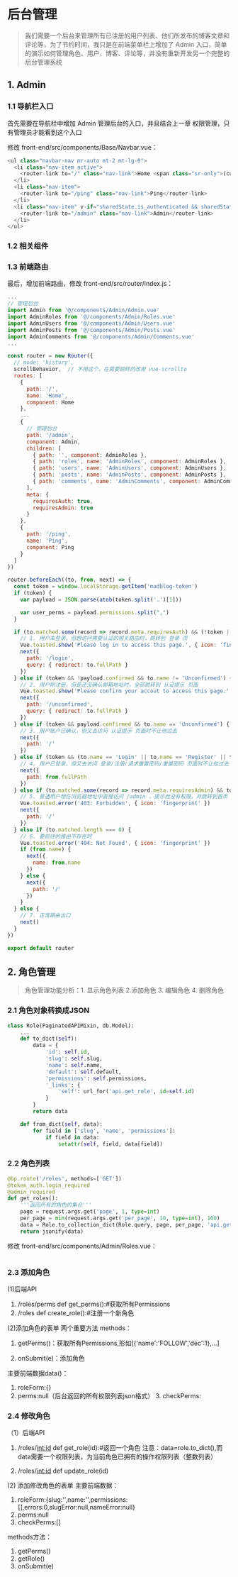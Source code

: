 # 后台管理
>我们需要一个后台来管理所有已注册的用户列表、他们所发布的博客文章和评论等，为了节约时间，我只是在前端菜单栏上增加了 Admin 入口，简单的演示如何管理角色、用户、博客、评论等，并没有重新开发另一个完整的后台管理系统

## 1. Admin
### 1.1 导航栏入口
首先需要在导航栏中增加 Admin 管理后台的入口，并且结合上一章 权限管理，只有管理员才能看到这个入口

修改 front-end/src/components/Base/Navbar.vue：
```javascript
<ul class="navbar-nav mr-auto mt-2 mt-lg-0">
  <li class="nav-item active">
    <router-link to="/" class="nav-link">Home <span class="sr-only">(current)</span></router-link>
  </li>
  <li class="nav-item">
    <router-link to="/ping" class="nav-link">Ping</router-link>
  </li>
  <li class="nav-item" v-if="sharedState.is_authenticated && sharedState.user_perms.includes('admin')">
    <router-link to="/admin" class="nav-link">Admin</router-link>
  </li>
</ul>
```

### 1.2 相关组件


### 1.3 前端路由
最后，增加前端路由，修改 front-end/src/router/index.js：
```javascript
...
// 管理后台
import Admin from '@/components/Admin/Admin.vue'
import AdminRoles from '@/components/Admin/Roles.vue'
import AdminUsers from '@/components/Admin/Users.vue'
import AdminPosts from '@/components/Admin/Posts.vue'
import AdminComments from '@/components/Admin/Comments.vue'
...

const router = new Router({
  // mode: 'history',
  scrollBehavior,  // 不用这个，在需要跳转的改用 vue-scrollto
  routes: [
    {
      path: '/',
      name: 'Home',
      component: Home
    },
    ...
    {
      // 管理后台
      path: '/admin',
      component: Admin,
      children: [
        { path: '', component: AdminRoles },
        { path: 'roles', name: 'AdminRoles', component: AdminRoles },
        { path: 'users', name: 'AdminUsers', component: AdminUsers },
        { path: 'posts', name: 'AdminPosts', component: AdminPosts },
        { path: 'comments', name: 'AdminComments', component: AdminComments }
      ],
      meta: {
        requiresAuth: true,
        requiresAdmin: true
      }
    },
    {
      path: '/ping',
      name: 'Ping',
      component: Ping
    }
  ]
})

router.beforeEach((to, from, next) => {
  const token = window.localStorage.getItem('madblog-token')
  if (token) {
    var payload = JSON.parse(atob(token.split('.')[1]))

    var user_perms = payload.permissions.split(",")
  }

  if (to.matched.some(record => record.meta.requiresAuth) && (!token || token === null)) {
    // 1. 用户未登录，但想访问需要认证的相关路由时，跳转到 登录 页
    Vue.toasted.show('Please log in to access this page.', { icon: 'fingerprint' })
    next({
      path: '/login',
      query: { redirect: to.fullPath }
    })
  } else if (token && !payload.confirmed && to.name != 'Unconfirmed') {
    // 2. 用户刚注册，但是还没确认邮箱地址时，全部跳转到 认证提示 页面
    Vue.toasted.show('Please confirm your accout to access this page.', { icon: 'fingerprint' })
    next({
      path: '/unconfirmed',
      query: { redirect: to.fullPath }
    })
  } else if (token && payload.confirmed && to.name == 'Unconfirmed') {
    // 3. 用户账户已确认，但又去访问 认证提示 页面时不让他过去
    next({
      path: '/'
    })
  } else if (token && (to.name == 'Login' || to.name == 'Register' || to.name == 'ResetPasswordRequest' || to.name == 'ResetPassword')) {
    // 4. 用户已登录，但又去访问 登录/注册/请求重置密码/重置密码 页面时不让他过去
    next({
      path: from.fullPath
    })
  } else if (to.matched.some(record => record.meta.requiresAdmin) && token && !user_perms.includes('admin')) {
    // 5. 普通用户想在浏览器地址中直接访问 /admin ，提示他没有权限，并跳转到首页
    Vue.toasted.error('403: Forbidden', { icon: 'fingerprint' })
    next({
      path: '/'
    })
  } else if (to.matched.length === 0) {
    // 6. 要前往的路由不存在时
    Vue.toasted.error('404: Not Found', { icon: 'fingerprint' })
    if (from.name) {
      next({
        name: from.name
      })
    } else {
      next({
        path: '/'
      })
    }
  } else {
    // 7. 正常路由出口
    next()
  }
})

export default router
```


## 2. 角色管理
>角色管理功能分析：1. 显示角色列表 2.添加角色 3. 编辑角色 4. 删除角色


### 2.1 角色对象转换成JSON
```python
class Role(PaginatedAPIMixin, db.Model):
    ...
    def to_dict(self):
        data = {
            'id': self.id,
            'slug': self.slug,
            'name': self.name,
            'default': self.default,
            'permissions': self.permissions,
            '_links': {
                'self': url_for('api.get_role', id=self.id)
            }
        }
        return data

    def from_dict(self, data):
        for field in ['slug', 'name', 'permissions']:
            if field in data:
                setattr(self, field, data[field])
```
### 2.2 角色列表
```python
@bp.route('/roles', methods=['GET'])
@token_auth.login_required
@admin_required
def get_roles():
    '''返回所有的角色的集合'''
    page = request.args.get('page', 1, type=int)
    per_page = min(request.args.get('per_page', 10, type=int), 100)
    data = Role.to_collection_dict(Role.query, page, per_page, 'api.get_roles')
    return jsonify(data)
```
修改 front-end/src/components/Admin/Roles.vue：
```javascript
```

### 2.3 添加角色

(1)后端API
1. /roles/perms 
   def get_perms():#获取所有Permissions
2. /roles 
   def create_role():#注册一个新角色

(2)添加角色的表单
两个重要方法 methods：
1. getPerms()：获取所有Permissions,形如[{'name':'FOLLOW','dec':1},...]

2. onSubmit(e)：添加角色
  
主要前端数据data()：
1. roleForm:{}
2. perms:null（后台返回的所有权限列表json格式） 3. checkPerms:[](添加角色时管理员勾选中的权限列表)

### 2.4 修改角色
（1）后端API
1. /roles/<int:id>
   def get_role(id):#返回一个角色
      注意：data=role.to_dict(),而data需要一个权限列表，为当前角色已拥有的操作权限列表（整数列表）

2. /roles/<int:id>
   def update_role(id)
   
(2) 添加修改角色的表单
主要前端数据：
1. roleForm:{slug:'',name:'',permissions:[],errors:0,slugError:null,nameError:null}
2. perms:null
3. checkPerms:[]

methods方法：
1. getPerms()
2. getRole()
3. onSubmit(e)